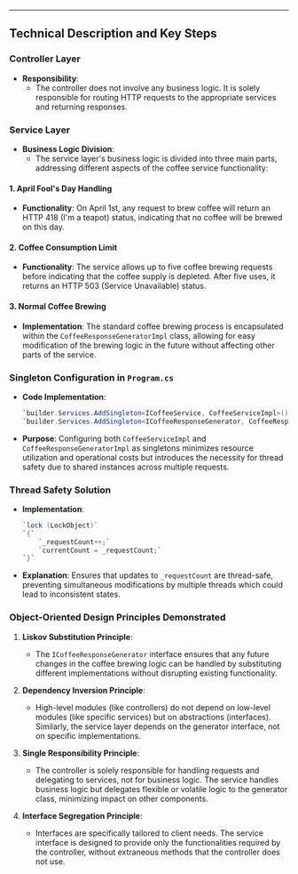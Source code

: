***

## **Technical Description and Key Steps**

### Controller Layer

*   **Responsibility**:
    *   The controller does not involve any business logic. It is solely responsible for routing HTTP requests to the appropriate services and returning responses.

### Service Layer

*   **Business Logic Division**:
    *   The service layer's business logic is divided into three main parts, addressing different aspects of the coffee service functionality:

#### 1. April Fool's Day Handling

*   **Functionality**: On April 1st, any request to brew coffee will return an HTTP 418 (I'm a teapot) status, indicating that no coffee will be brewed on this day.

#### 2. Coffee Consumption Limit

*   **Functionality**: The service allows up to five coffee brewing requests before indicating that the coffee supply is depleted. After five uses, it returns an HTTP 503 (Service Unavailable) status.

#### 3. Normal Coffee Brewing

*   **Implementation**: The standard coffee brewing process is encapsulated within the `CoffeeResponseGeneratorImpl` class, allowing for easy modification of the brewing logic in the future without affecting other parts of the service.

### Singleton Configuration in `Program.cs`

*   **Code Implementation**:
    ```C#
    `builder.Services.AddSingleton<ICoffeeService, CoffeeServiceImpl>();`
    `builder.Services.AddSingleton<ICoffeeResponseGenerator, CoffeeResponseGeneratorImpl>();`
    ```
*   **Purpose**: Configuring both `CoffeeServiceImpl` and `CoffeeResponseGeneratorImpl` as singletons minimizes resource utilization and operational costs but introduces the necessity for thread safety due to shared instances across multiple requests.

### Thread Safety Solution

*   **Implementation**:
    ```C#
    `lock (LockObject)`
    `{`
        `_requestCount++;`
        `currentCount = _requestCount;`
    `}`
    ```
*   **Explanation**: Ensures that updates to `_requestCount` are thread-safe, preventing simultaneous modifications by multiple threads which could lead to inconsistent states.

### Object-Oriented Design Principles Demonstrated

1.  **Liskov Substitution Principle**:
    *   The `ICoffeeResponseGenerator` interface ensures that any future changes in the coffee brewing logic can be handled by substituting different implementations without disrupting existing functionality.

2.  **Dependency Inversion Principle**:
    *   High-level modules (like controllers) do not depend on low-level modules (like specific services) but on abstractions (interfaces). Similarly, the service layer depends on the generator interface, not on specific implementations.

3.  **Single Responsibility Principle**:
    *   The controller is solely responsible for handling requests and delegating to services, not for business logic. The service handles business logic but delegates flexible or volatile logic to the generator class, minimizing impact on other components.

4.  **Interface Segregation Principle**:
    *   Interfaces are specifically tailored to client needs. The service interface is designed to provide only the functionalities required by the controller, without extraneous methods that the controller does not use.

